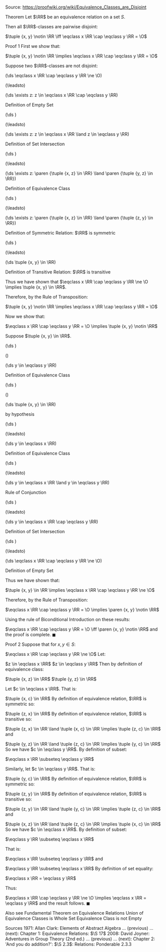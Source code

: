 # 

Source: https://proofwiki.org/wiki/Equivalence_Classes_are_Disjoint



Theorem
Let $\RR$ be an equivalence relation on a set $S$.

Then all $\RR$-classes are pairwise disjoint:

$\tuple {x, y} \notin \RR \iff \eqclass x \RR \cap \eqclass y \RR = \O$


Proof 1
First we show that:

$\tuple {x, y} \notin \RR \implies \eqclass x \RR \cap \eqclass y \RR = \O$

Suppose two $\RR$-classes are not disjoint:














\(\ds \eqclass x \RR \cap \eqclass y \RR \ne \O\)

\(\leadsto\)







\(\ds \exists z: z \in \eqclass x \RR \cap \eqclass y \RR\)





Definition of Empty Set














\(\ds \)

\(\leadsto\)







\(\ds \exists z: z \in \eqclass x \RR \land z \in \eqclass y \RR\)





Definition of Set Intersection














\(\ds \)

\(\leadsto\)







\(\ds \exists z: \paren {\tuple {x, z} \in \RR} \land \paren {\tuple {y, z} \in \RR}\)





Definition of Equivalence Class














\(\ds \)

\(\leadsto\)







\(\ds \exists z: \paren {\tuple {x, z} \in \RR} \land \paren {\tuple {z, y} \in \RR}\)





Definition of Symmetric Relation: $\RR$ is symmetric














\(\ds \)

\(\leadsto\)







\(\ds \tuple {x, y} \in \RR\)





Definition of Transitive Relation: $\RR$ is transitive




Thus we have shown that $\eqclass x \RR \cap \eqclass y \RR \ne \O \implies \tuple {x, y} \in \RR$.

Therefore, by the Rule of Transposition:

$\tuple {x, y} \notin \RR \implies \eqclass x \RR \cap \eqclass y \RR = \O$

Now we show that:

$\eqclass x \RR \cap \eqclass y \RR = \O \implies \tuple {x, y} \notin \RR$

Suppose $\tuple {x, y} \in \RR$.














\(\ds \)

\(\)







\(\ds y \in \eqclass y \RR\)





Definition of Equivalence Class














\(\ds \)

\(\)







\(\ds \tuple {x, y} \in \RR\)





by hypothesis














\(\ds \)

\(\leadsto\)







\(\ds y \in \eqclass x \RR\)





Definition of Equivalence Class














\(\ds \)

\(\leadsto\)







\(\ds y \in \eqclass x \RR \land y \in \eqclass y \RR\)





Rule of Conjunction














\(\ds \)

\(\leadsto\)







\(\ds y \in \eqclass x \RR \cap \eqclass y \RR\)





Definition of Set Intersection














\(\ds \)

\(\leadsto\)







\(\ds \eqclass x \RR \cap \eqclass y \RR \ne \O\)





Definition of Empty Set




Thus we have shown that:

$\tuple {x, y} \in \RR \implies \eqclass x \RR \cap \eqclass y \RR \ne \O$

Therefore, by the Rule of Transposition:

$\eqclass x \RR \cap \eqclass y \RR = \O \implies \paren {x, y} \notin \RR$

Using the rule of Biconditional Introduction on these results:

$\eqclass x \RR \cap \eqclass y \RR = \O \iff \paren {x, y} \notin \RR$
and the proof is complete.
$\blacksquare$


Proof 2
Suppose that for $x, y \in S$:

$\eqclass x \RR \cap \eqclass y \RR \ne \O$
Let:

$z \in \eqclass x \RR$
$z \in \eqclass y \RR$
Then by definition of equivalence class:

$\tuple {x, z} \in \RR$
$\tuple {y, z} \in \RR$

Let $c \in \eqclass x \RR$.
That is:

$\tuple {x, c} \in \RR$
By definition of equivalence relation, $\RR$ is symmetric so:

$\tuple {z, x} \in \RR$
By definition of equivalence relation, $\RR$ is transitive so:

$\tuple {z, x} \in \RR \land \tuple {x, c} \in \RR \implies \tuple {z, c} \in \RR$
and

$\tuple {y, z} \in \RR \land \tuple {z, c} \in \RR \implies \tuple {y, c} \in \RR$
So we have $c \in \eqclass y \RR$.
By definition of subset:

$\eqclass x \RR \subseteq \eqclass y \RR$

Similarly, let $c \in \eqclass y \RR$.
That is:

$\tuple {y, c} \in \RR$
By definition of equivalence relation, $\RR$ is symmetric so:

$\tuple {z, y} \in \RR$
By definition of equivalence relation, $\RR$ is transitive so:

$\tuple {z, y} \in \RR \land \tuple {y, c} \in \RR \implies \tuple {z, c} \in \RR$
and

$\tuple {x, z} \in \RR \land \tuple {z, c} \in \RR \implies \tuple {x, c} \in \RR$
So we have $c \in \eqclass x \RR$.
By definition of subset:

$\eqclass y \RR \subseteq \eqclass x \RR$

That is:

$\eqclass x \RR \subseteq \eqclass y \RR$
and

$\eqclass y \RR \subseteq \eqclass x \RR$
By definition of set equality:

$\eqclass x \RR = \eqclass y \RR$

Thus:

$\eqclass x \RR \cap \eqclass y \RR \ne \O \implies \eqclass x \RR = \eqclass y \RR$
and the result follows.
$\blacksquare$


Also see
Fundamental Theorem on Equivalence Relations
Union of Equivalence Classes is Whole Set
Equivalence Class is not Empty


Sources
1971: Allan Clark: Elements of Abstract Algebra ... (previous) ... (next): Chapter $1$: Equivalence Relations: $\S 17$
2008: David Joyner: Adventures in Group Theory (2nd ed.) ... (previous) ... (next): Chapter $2$: 'And you do addition?': $\S 2.3$: Relations: Ponderable $2.3.3$




